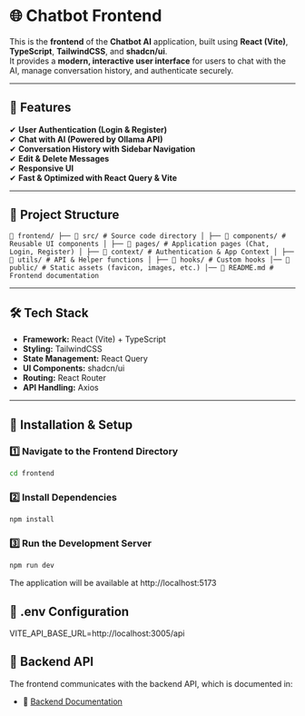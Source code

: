 # 🌐 Chatbot Frontend

This is the **frontend** of the **Chatbot AI** application, built using **React (Vite)**, **TypeScript**, **TailwindCSS**, and **shadcn/ui**.  
It provides a **modern, interactive user interface** for users to chat with the AI, manage conversation history, and authenticate securely.

---

## 🚀 Features
✔ **User Authentication (Login & Register)**  
✔ **Chat with AI (Powered by Ollama API)**  
✔ **Conversation History with Sidebar Navigation**  
✔ **Edit & Delete Messages**  
✔ **Responsive UI**  
✔ **Fast & Optimized with React Query & Vite**

---

## 📂 Project Structure
```
📂 frontend/ ├── 📂 src/ # Source code directory │ ├── 📂 components/ # Reusable UI components │ ├── 📂 pages/ # Application pages (Chat, Login, Register) │ ├── 📂 context/ # Authentication & App Context │ ├── 📂 utils/ # API & Helper functions │ ├── 📂 hooks/ # Custom hooks │── 📂 public/ # Static assets (favicon, images, etc.) │── 📜 README.md # Frontend documentation
```

---

## 🛠 Tech Stack
- **Framework:** React (Vite) + TypeScript
- **Styling:** TailwindCSS
- **State Management:** React Query
- **UI Components:** shadcn/ui
- **Routing:** React Router
- **API Handling:** Axios

---

## 🔧 Installation & Setup
### 1️⃣ **Navigate to the Frontend Directory**
```sh
cd frontend
```

### 2️⃣ **Install Dependencies**
```sh
npm install
```

### 3️⃣ **Run the Development Server**
```sh
npm run dev
```
The application will be available at http://localhost:5173

## 📂  .env Configuration

VITE_API_BASE_URL=http://localhost:3005/api


## 📘 Backend API
The frontend communicates with the backend API, which is documented in:
- 📂 [Backend Documentation](backend/README.md)